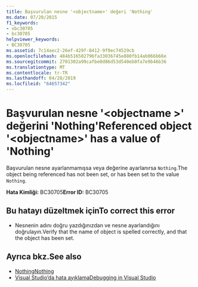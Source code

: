 ```yaml
---
title: Başvurulan nesne '<objectname>' değeri 'Nothing'
ms.date: 07/20/2015
f1_keywords:
- vbc30705
- bc30705
helpviewer_keywords:
- BC30705
ms.assetid: 7c14aec2-26ef-429f-8412-9f9ec74529cb
ms.openlocfilehash: 484b516502796fa33036745e880fb14ab066b66e
ms.sourcegitcommit: 2701302a99cafbe0d86d53d540eb0fa7e9b46b36
ms.translationtype: MT
ms.contentlocale: tr-TR
ms.lasthandoff: 04/28/2019
ms.locfileid: "64657342"
---
```

# <a name="referenced-object-objectname-has-a-value-of-nothing"></a><span data-ttu-id="53660-102">Başvurulan nesne '\<objectname >' değerini 'Nothing'</span><span class="sxs-lookup"><span data-stu-id="53660-102">Referenced object '\<objectname>' has a value of 'Nothing'</span></span>
<span data-ttu-id="53660-103">Başvurulan nesne ayarlanmamışsa veya değerine ayarlanırsa `Nothing`.</span><span class="sxs-lookup"><span data-stu-id="53660-103">The object being referenced has not been set, or has been set to the value `Nothing`.</span></span>  
  
 <span data-ttu-id="53660-104">**Hata Kimliği:** BC30705</span><span class="sxs-lookup"><span data-stu-id="53660-104">**Error ID:** BC30705</span></span>  
  
## <a name="to-correct-this-error"></a><span data-ttu-id="53660-105">Bu hatayı düzeltmek için</span><span class="sxs-lookup"><span data-stu-id="53660-105">To correct this error</span></span>  
  
- <span data-ttu-id="53660-106">Nesnenin adını doğru yazdığınızdan ve nesne ayarlandığını doğrulayın.</span><span class="sxs-lookup"><span data-stu-id="53660-106">Verify that the name of object is spelled correctly, and that the object has been set.</span></span>  
  
## <a name="see-also"></a><span data-ttu-id="53660-107">Ayrıca bkz.</span><span class="sxs-lookup"><span data-stu-id="53660-107">See also</span></span>

- [<span data-ttu-id="53660-108">Nothing</span><span class="sxs-lookup"><span data-stu-id="53660-108">Nothing</span></span>](../../visual-basic/language-reference/nothing.md)
- [<span data-ttu-id="53660-109">Visual Studio’da hata ayıklama</span><span class="sxs-lookup"><span data-stu-id="53660-109">Debugging in Visual Studio</span></span>](/visualstudio/debugger/debugging-in-visual-studio)
